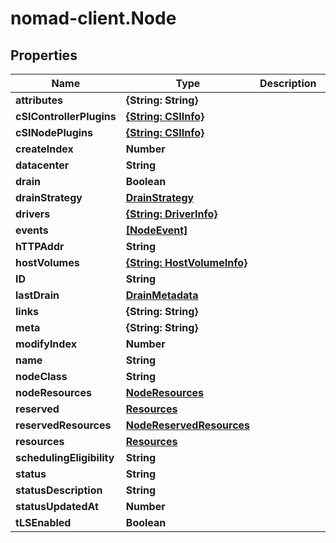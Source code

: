 # nomad-client.Node

## Properties

Name | Type | Description | Notes
------------ | ------------- | ------------- | -------------
**attributes** | **{String: String}** |  | [optional] 
**cSIControllerPlugins** | [**{String: CSIInfo}**](CSIInfo.md) |  | [optional] 
**cSINodePlugins** | [**{String: CSIInfo}**](CSIInfo.md) |  | [optional] 
**createIndex** | **Number** |  | [optional] 
**datacenter** | **String** |  | [optional] 
**drain** | **Boolean** |  | [optional] 
**drainStrategy** | [**DrainStrategy**](DrainStrategy.md) |  | [optional] 
**drivers** | [**{String: DriverInfo}**](DriverInfo.md) |  | [optional] 
**events** | [**[NodeEvent]**](NodeEvent.md) |  | [optional] 
**hTTPAddr** | **String** |  | [optional] 
**hostVolumes** | [**{String: HostVolumeInfo}**](HostVolumeInfo.md) |  | [optional] 
**ID** | **String** |  | [optional] 
**lastDrain** | [**DrainMetadata**](DrainMetadata.md) |  | [optional] 
**links** | **{String: String}** |  | [optional] 
**meta** | **{String: String}** |  | [optional] 
**modifyIndex** | **Number** |  | [optional] 
**name** | **String** |  | [optional] 
**nodeClass** | **String** |  | [optional] 
**nodeResources** | [**NodeResources**](NodeResources.md) |  | [optional] 
**reserved** | [**Resources**](Resources.md) |  | [optional] 
**reservedResources** | [**NodeReservedResources**](NodeReservedResources.md) |  | [optional] 
**resources** | [**Resources**](Resources.md) |  | [optional] 
**schedulingEligibility** | **String** |  | [optional] 
**status** | **String** |  | [optional] 
**statusDescription** | **String** |  | [optional] 
**statusUpdatedAt** | **Number** |  | [optional] 
**tLSEnabled** | **Boolean** |  | [optional] 


